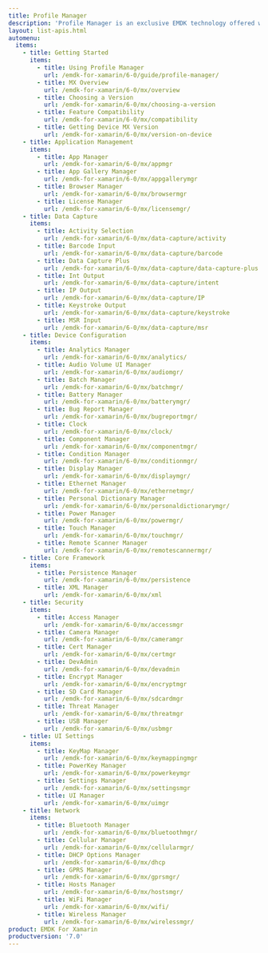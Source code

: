 ```yaml
---
title: Profile Manager
description: 'Profile Manager is an exclusive EMDK technology offered within your IDE, providing a GUI based development tool. This allows you to write fewer lines of code resulting in reduced development time, effort and errors.'
layout: list-apis.html
automenu:
  items:
    - title: Getting Started
      items:
        - title: Using Profile Manager
          url: /emdk-for-xamarin/6-0/guide/profile-manager/
        - title: MX Overview
          url: /emdk-for-xamarin/6-0/mx/overview
        - title: Choosing a Version
          url: /emdk-for-xamarin/6-0/mx/choosing-a-version
        - title: Feature Compatibility
          url: /emdk-for-xamarin/6-0/mx/compatibility
        - title: Getting Device MX Version
          url: /emdk-for-xamarin/6-0/mx/version-on-device
    - title: Application Management
      items:
        - title: App Manager
          url: /emdk-for-xamarin/6-0/mx/appmgr
        - title: App Gallery Manager
          url: /emdk-for-xamarin/6-0/mx/appgallerymgr
        - title: Browser Manager
          url: /emdk-for-xamarin/6-0/mx/browsermgr
        - title: License Manager
          url: /emdk-for-xamarin/6-0/mx/licensemgr/
    - title: Data Capture
      items:
        - title: Activity Selection
          url: /emdk-for-xamarin/6-0/mx/data-capture/activity
        - title: Barcode Input
          url: /emdk-for-xamarin/6-0/mx/data-capture/barcode
        - title: Data Capture Plus
          url: /emdk-for-xamarin/6-0/mx/data-capture/data-capture-plus
        - title: Int Output
          url: /emdk-for-xamarin/6-0/mx/data-capture/intent
        - title: IP Output
          url: /emdk-for-xamarin/6-0/mx/data-capture/IP
        - title: Keystroke Output
          url: /emdk-for-xamarin/6-0/mx/data-capture/keystroke
        - title: MSR Input
          url: /emdk-for-xamarin/6-0/mx/data-capture/msr
    - title: Device Configuration
      items:
        - title: Analytics Manager
          url: /emdk-for-xamarin/6-0/mx/analytics/
        - title: Audio Volume UI Manager
          url: /emdk-for-xamarin/6-0/mx/audiomgr/
        - title: Batch Manager
          url: /emdk-for-xamarin/6-0/mx/batchmgr/
        - title: Battery Manager
          url: /emdk-for-xamarin/6-0/mx/batterymgr/
        - title: Bug Report Manager
          url: /emdk-for-xamarin/6-0/mx/bugreportmgr/
        - title: Clock
          url: /emdk-for-xamarin/6-0/mx/clock/
        - title: Component Manager
          url: /emdk-for-xamarin/6-0/mx/componentmgr/
        - title: Condition Manager
          url: /emdk-for-xamarin/6-0/mx/conditionmgr/
        - title: Display Manager
          url: /emdk-for-xamarin/6-0/mx/displaymgr/
        - title: Ethernet Manager
          url: /emdk-for-xamarin/6-0/mx/ethernetmgr/
        - title: Personal Dictionary Manager
          url: /emdk-for-xamarin/6-0/mx/personaldictionarymgr/
        - title: Power Manager
          url: /emdk-for-xamarin/6-0/mx/powermgr/
        - title: Touch Manager
          url: /emdk-for-xamarin/6-0/mx/touchmgr/
        - title: Remote Scanner Manager
          url: /emdk-for-xamarin/6-0/mx/remotescannermgr/
    - title: Core Framework
      items:
        - title: Persistence Manager
          url: /emdk-for-xamarin/6-0/mx/persistence
        - title: XML Manager
          url: /emdk-for-xamarin/6-0/mx/xml
    - title: Security
      items:
        - title: Access Manager
          url: /emdk-for-xamarin/6-0/mx/accessmgr
        - title: Camera Manager
          url: /emdk-for-xamarin/6-0/mx/cameramgr
        - title: Cert Manager
          url: /emdk-for-xamarin/6-0/mx/certmgr
        - title: DevAdmin
          url: /emdk-for-xamarin/6-0/mx/devadmin
        - title: Encrypt Manager
          url: /emdk-for-xamarin/6-0/mx/encryptmgr
        - title: SD Card Manager
          url: /emdk-for-xamarin/6-0/mx/sdcardmgr
        - title: Threat Manager
          url: /emdk-for-xamarin/6-0/mx/threatmgr
        - title: USB Manager
          url: /emdk-for-xamarin/6-0/mx/usbmgr
    - title: UI Settings
      items:
        - title: KeyMap Manager
          url: /emdk-for-xamarin/6-0/mx/keymappingmgr
        - title: PowerKey Manager
          url: /emdk-for-xamarin/6-0/mx/powerkeymgr
        - title: Settings Manager
          url: /emdk-for-xamarin/6-0/mx/settingsmgr
        - title: UI Manager
          url: /emdk-for-xamarin/6-0/mx/uimgr
    - title: Network
      items:
        - title: Bluetooth Manager
          url: /emdk-for-xamarin/6-0/mx/bluetoothmgr/
        - title: Cellular Manager
          url: /emdk-for-xamarin/6-0/mx/cellularmgr/
        - title: DHCP Options Manager
          url: /emdk-for-xamarin/6-0/mx/dhcp
        - title: GPRS Manager
          url: /emdk-for-xamarin/6-0/mx/gprsmgr/
        - title: Hosts Manager
          url: /emdk-for-xamarin/6-0/mx/hostsmgr/
        - title: WiFi Manager
          url: /emdk-for-xamarin/6-0/mx/wifi/
        - title: Wireless Manager
          url: /emdk-for-xamarin/6-0/mx/wirelessmgr/
product: EMDK For Xamarin
productversion: '7.0'
---
```















